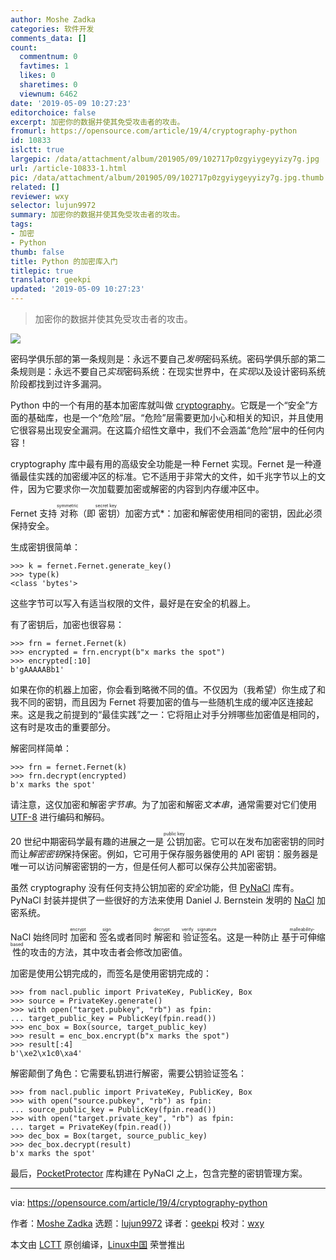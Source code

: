 ```yaml
---
author: Moshe Zadka
categories: 软件开发
comments_data: []
count:
  commentnum: 0
  favtimes: 1
  likes: 0
  sharetimes: 0
  viewnum: 6462
date: '2019-05-09 10:27:23'
editorchoice: false
excerpt: 加密你的数据并使其免受攻击者的攻击。
fromurl: https://opensource.com/article/19/4/cryptography-python
id: 10833
islctt: true
largepic: /data/attachment/album/201905/09/102717p0zgyiygeyyizy7g.jpg
url: /article-10833-1.html
pic: /data/attachment/album/201905/09/102717p0zgyiygeyyizy7g.jpg.thumb.jpg
related: []
reviewer: wxy
selector: lujun9972
summary: 加密你的数据并使其免受攻击者的攻击。
tags:
- 加密
- Python
thumb: false
title: Python 的加密库入门
titlepic: true
translator: geekpi
updated: '2019-05-09 10:27:23'
---
```



> 
> 加密你的数据并使其免受攻击者的攻击。
> 
> 
> 


![](/data/attachment/album/201905/09/102717p0zgyiygeyyizy7g.jpg)


密码学俱乐部的第一条规则是：永远不要自己*发明*密码系统。密码学俱乐部的第二条规则是：永远不要自己*实现*密码系统：在现实世界中，在*实现*以及设计密码系统阶段都找到过许多漏洞。


Python 中的一个有用的基本加密库就叫做 [cryptography](https://cryptography.io/en/latest/)。它既是一个“安全”方面的基础库，也是一个“危险”层。“危险”层需要更加小心和相关的知识，并且使用它很容易出现安全漏洞。在这篇介绍性文章中，我们不会涵盖“危险”层中的任何内容！


cryptography 库中最有用的高级安全功能是一种 Fernet 实现。Fernet 是一种遵循最佳实践的加密缓冲区的标准。它不适用于非常大的文件，如千兆字节以上的文件，因为它要求你一次加载要加密或解密的内容到内存缓冲区中。


Fernet 支持<ruby> 对称 <rt>  symmetric </rt></ruby>（即<ruby> 密钥 <rt>  secret key </rt></ruby>）加密方式\*：加密和解密使用相同的密钥，因此必须保持安全。


生成密钥很简单：



```
>>> k = fernet.Fernet.generate_key()
>>> type(k)
<class 'bytes'>
```

这些字节可以写入有适当权限的文件，最好是在安全的机器上。


有了密钥后，加密也很容易：



```
>>> frn = fernet.Fernet(k)
>>> encrypted = frn.encrypt(b"x marks the spot")
>>> encrypted[:10]
b'gAAAAABb1'
```

如果在你的机器上加密，你会看到略微不同的值。不仅因为（我希望）你生成了和我不同的密钥，而且因为 Fernet 将要加密的值与一些随机生成的缓冲区连接起来。这是我之前提到的“最佳实践”之一：它将阻止对手分辨哪些加密值是相同的，这有时是攻击的重要部分。


解密同样简单：



```
>>> frn = fernet.Fernet(k)
>>> frn.decrypt(encrypted)
b'x marks the spot'
```

请注意，这仅加密和解密*字节串*。为了加密和解密*文本串*，通常需要对它们使用 [UTF-8](https://en.wikipedia.org/wiki/UTF-8) 进行编码和解码。


20 世纪中期密码学最有趣的进展之一是<ruby> 公钥 <rt>  public key </rt></ruby>加密。它可以在发布加密密钥的同时而让*解密密钥*保持保密。例如，它可用于保存服务器使用的 API 密钥：服务器是唯一可以访问解密密钥的一方，但是任何人都可以保存公共加密密钥。


虽然 cryptography 没有任何支持公钥加密的*安全*功能，但 [PyNaCl](https://pynacl.readthedocs.io/en/stable/) 库有。PyNaCl 封装并提供了一些很好的方法来使用 Daniel J. Bernstein 发明的 [NaCl](https://nacl.cr.yp.to/) 加密系统。


NaCl 始终同时<ruby> 加密 <rt>  encrypt </rt></ruby>和<ruby> 签名 <rt>  sign </rt></ruby>或者同时<ruby> 解密 <rt>  decrypt </rt></ruby>和<ruby> 验证签名 <rt>  verify signature </rt></ruby>。这是一种防止<ruby> 基于可伸缩性 <rt>  malleability-based </rt></ruby>的攻击的方法，其中攻击者会修改加密值。


加密是使用公钥完成的，而签名是使用密钥完成的：



```
>>> from nacl.public import PrivateKey, PublicKey, Box
>>> source = PrivateKey.generate()
>>> with open("target.pubkey", "rb") as fpin:
... target_public_key = PublicKey(fpin.read())
>>> enc_box = Box(source, target_public_key)
>>> result = enc_box.encrypt(b"x marks the spot")
>>> result[:4]
b'\xe2\x1c0\xa4'
```

解密颠倒了角色：它需要私钥进行解密，需要公钥验证签名：



```
>>> from nacl.public import PrivateKey, PublicKey, Box
>>> with open("source.pubkey", "rb") as fpin:
... source_public_key = PublicKey(fpin.read())
>>> with open("target.private_key", "rb") as fpin:
... target = PrivateKey(fpin.read())
>>> dec_box = Box(target, source_public_key)
>>> dec_box.decrypt(result)
b'x marks the spot'
```

最后，[PocketProtector](https://github.com/SimpleLegal/pocket_protector/blob/master/USER_GUIDE.md) 库构建在 PyNaCl 之上，包含完整的密钥管理方案。




---


via: <https://opensource.com/article/19/4/cryptography-python>


作者：[Moshe Zadka](https://opensource.com/users/moshez) 选题：[lujun9972](https://github.com/lujun9972) 译者：[geekpi](https://github.com/geekpi) 校对：[wxy](https://github.com/wxy)


本文由 [LCTT](https://github.com/LCTT/TranslateProject) 原创编译，[Linux中国](https://linux.cn/) 荣誉推出